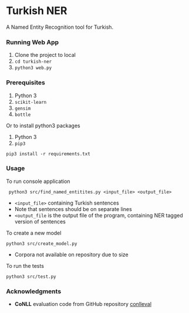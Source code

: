 # Turkish NER

A Named Entity Recognition tool for Turkish.

### Running Web App

1. Clone the project to local
2. `cd turkish-ner`
3. `python3 web.py`

### Prerequisites

1. Python 3
2. ```scikit-learn```
3. ```gensim```
4. ```bottle```

Or to install python3 packages

1. Python 3
2. ```pip3```

``` pip3 install -r requirements.txt ```

### Usage

To run console application

``` python3 src/find_named_entitites.py <input_file> <output_file>```

* ```<input_file>``` containing Turkish sentences
* Note that sentences should be on separate lines
* ```<output_file``` is the output file of the program, containing NER tagged version of sentences

To create a new model

``` python3 src/create_model.py ```
* Corpora not available on repository due to size

To run the tests

``` python3 src/test.py ```

### Acknowledgments

* **CoNLL** evaluation code from GitHub repository [conlleval](https://github.com/sighsmile/conlleval)
